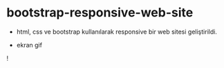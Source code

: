 # bootstrap-responsive-web-site

- html, css ve bootstrap kullanılarak responsive bir web sitesi geliştirildi.

- ekran gif 

! [](ekran-kaydi.gif)

